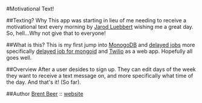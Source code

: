 #Motivational Text!

##Texting? Why
This app was starting in lieu of me needing to receive a motivational
text every morning by [Jarod Luebbert](http://github.com/jarodl) wishing me a great
day. So, hell...Why not give that to everyone!

##What is this?
This is my first jump into [MonogoDB](http://www.mongodb.org/) and 
[delayed jobs](https://github.com/collectiveidea/delayed_job) more specifically
[delayed job for mongoid](https://github.com/collectiveidea/delayed_job_mongoid)
and [Twilio](http://twilio.com) as a web app. Hopefully all goes well.

##Overview
After a user desides to sign up. They can edit days of the week they want 
to receive a text message on, and more specifically what time of the day.
And that's it! (So far).

##Author
[Brent Beer](http://github.com/brntbeer) :: [website](http://brntbeer.com)
